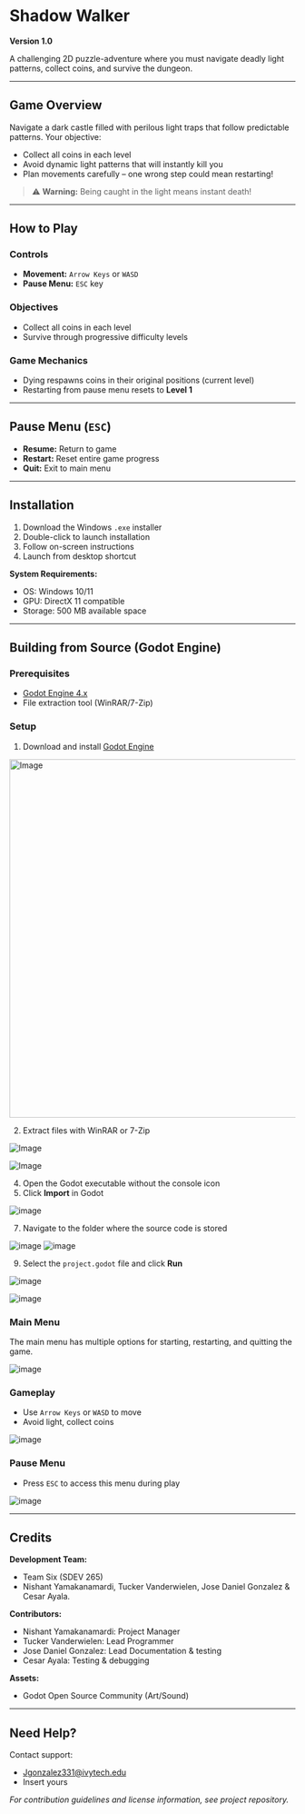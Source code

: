 # Shadow Walker  
**Version 1.0**

A challenging 2D puzzle-adventure where you must navigate deadly light patterns, collect coins, and survive the dungeon.

---

## Game Overview  
Navigate a dark castle filled with perilous light traps that follow predictable patterns. Your objective:  
- Collect all coins in each level  
- Avoid dynamic light patterns that will instantly kill you  
- Plan movements carefully – one wrong step could mean restarting!

> ⚠️ **Warning:** Being caught in the light means instant death!

---

## How to Play  

### Controls  
- **Movement:** `Arrow Keys` or `WASD`  
- **Pause Menu:** `ESC` key  

### Objectives  
- Collect all coins in each level  
- Survive through progressive difficulty levels  

### Game Mechanics  
- Dying respawns coins in their original positions (current level)  
- Restarting from pause menu resets to **Level 1**

---

## Pause Menu (`ESC`)  
- **Resume:** Return to game  
- **Restart:** Reset entire game progress  
- **Quit:** Exit to main menu  

---

## Installation  

1. Download the Windows `.exe` installer  
2. Double-click to launch installation  
3. Follow on-screen instructions  
4. Launch from desktop shortcut  

**System Requirements:**  
- OS: Windows 10/11  
- GPU: DirectX 11 compatible  
- Storage: 500 MB available space  

---

## Building from Source (Godot Engine)  

### Prerequisites  
- [Godot Engine 4.x](https://godotengine.org/download/windows/)  
- File extraction tool (WinRAR/7-Zip)  

### Setup  

1. Download and install [Godot Engine](https://godotengine.org/download/windows/)
   
<img width="631" alt="Image" src="https://github.com/user-attachments/assets/417c36e9-ff5a-42fd-94e0-b69fa221be36" />
   
2. Extract files with WinRAR or 7-Zip

![Image](https://github.com/user-attachments/assets/4cbb3ed5-d306-4b9e-8c8b-2d4f16a9297a)

![Image](https://github.com/user-attachments/assets/5ec0f2ef-c1cd-47e5-a5bd-53dfb0ba49b1)

4. Open the Godot executable without the console icon  
5. Click **Import** in Godot

![image](https://github.com/user-attachments/assets/7daecceb-c3bb-4d16-a021-4e50645ece63)

7. Navigate to the folder where the source code is stored

![image](https://github.com/user-attachments/assets/74541458-da5a-4b47-a938-4984b259366a)    ![image](https://github.com/user-attachments/assets/5475282b-3a7c-4b2d-a90f-55bb59a72dae)

9. Select the `project.godot` file and click **Run**

![image](https://github.com/user-attachments/assets/6e0593c8-7f51-4a4d-a044-c94087aa5ac3)

![image](https://github.com/user-attachments/assets/75a852d0-f8e6-4944-b7e8-83054f009415)


### Main Menu  
The main menu has multiple options for starting, restarting, and quitting the game.

![image](https://github.com/user-attachments/assets/4d461843-4e7e-40f6-9945-6ac2cc48dee5)

### Gameplay  
- Use `Arrow Keys` or `WASD` to move  
- Avoid light, collect coins

![image](https://github.com/user-attachments/assets/1878f98f-2b05-4b3b-a6c4-2c0920de8f3b)

### Pause Menu  
- Press `ESC` to access this menu during play  

![image](https://github.com/user-attachments/assets/fed00607-8ebc-4337-a17e-dd2ccd3e607f)

---

## Credits  

**Development Team:**  
- Team Six (SDEV 265)
- Nishant Yamakanamardi, Tucker Vanderwielen, Jose Daniel Gonzalez & Cesar Ayala.

**Contributors:**  
- Nishant Yamakanamardi: Project Manager
- Tucker Vanderwielen: Lead Programmer 
- Jose Daniel Gonzalez: Lead Documentation & testing
- Cesar Ayala: Testing & debugging

**Assets:**  
- Godot Open Source Community (Art/Sound)  

---

## Need Help?  

Contact support:  
- Jgonzalez331@ivytech.edu  
- Insert yours  

*For contribution guidelines and license information, see project repository.*

